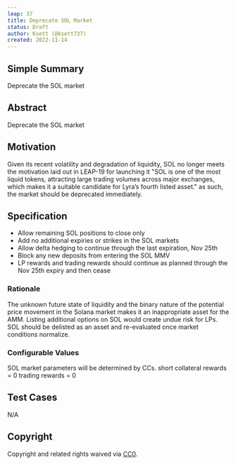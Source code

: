 ```yaml
---
leap: 37
title: Deprecate SOL Market
status: Draft 
author: Ksett (@ksett737)
created: 2022-11-14
---
```


## Simple Summary
Deprecate the SOL market

## Abstract
Deprecate the SOL market 

## Motivation
Given its recent volatility and degradation of liquidity, SOL no longer meets the motivation laid out in LEAP-19 for launching it "SOL is one of the most liquid tokens, attracting large trading volumes across major exchanges, which makes it a suitable candidate for Lyra’s fourth listed asset." as such, the market should be deprecated immediately.

## Specification 
- Allow remaining SOL positions to close only 
- Add no additional expiries or strikes in the SOL markets 
- Allow delta hedging to continue through the last expiration, Nov 25th 
- Block any new deposits from entering the SOL MMV
- LP rewards and  trading rewards should continue as planned through the Nov 25th expiry and then cease

### Rationale
The unknown future state of liquidity and the binary nature of the potential price movement in the Solana market makes it an inappropriate asset for the AMM. Listing additional options on SOL would create undue risk for LPs. SOL should be delisted as an asset and re-evaluated once market conditions normalize.

### Configurable Values
SOL market parameters will be determined by CCs.
short collateral rewards = 0
trading rewards = 0

## Test Cases
N/A

## Copyright
Copyright and related rights waived via [CC0](https://creativecommons.org/publicdomain/zero/1.0/).
